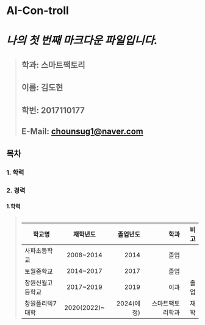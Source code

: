 # AI-Con-troll
# *나의 첫 번째 마크다운 파일입니다.*
> 
> ##  **학과: 스마트팩토리**
> ##  **이름: 김도현**   
> ##  **학번: 2017110177**    
> ##  **E-Mail: chounsug1@naver.com**    




## 목차    
###  1. 학력 
###  2. 경력       

 #### 1.학력
> <table>
|학교명 | 재학년도 | 졸업년도 |학과 | 비고
|------------|:------------------:|-------:|--------------:|---------:|
| 사파초등학교 | 2008~2014 | 2014 | 졸업
| 토월중학교 | 2014~2017 | 2017 | 졸업
| 창원신월고등학교 | 2017~2019 | 2019 | 이과 | 졸업
| 창원폴리텍7대학| 2020(2022)~ | 2024(예정)| 스마트팩토리학과 | 재학
